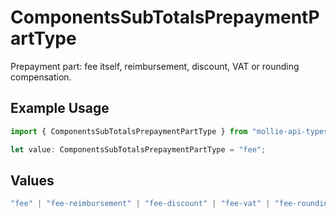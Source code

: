 # ComponentsSubTotalsPrepaymentPartType

Prepayment part: fee itself, reimbursement, discount, VAT or rounding compensation.

## Example Usage

```typescript
import { ComponentsSubTotalsPrepaymentPartType } from "mollie-api-typescript/models";

let value: ComponentsSubTotalsPrepaymentPartType = "fee";
```

## Values

```typescript
"fee" | "fee-reimbursement" | "fee-discount" | "fee-vat" | "fee-rounding-compensation"
```